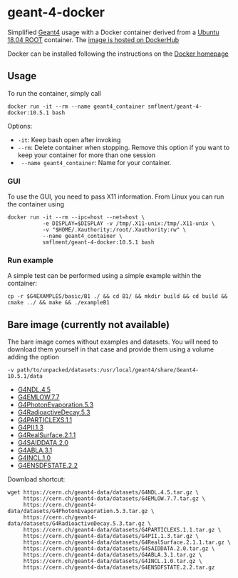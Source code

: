 # geant-4-docker
Simplified [Geant4](https://geant4.web.cern.ch/) usage with a Docker container derived from a [Ubuntu 18.04 ROOT](https://cloud.docker.com/repository/docker/smflment/root-docker) container. The [image is hosted on DockerHub](https://cloud.docker.com/repository/docker/smflment/geant4)

Docker can be installed following the instructions on the [Docker homepage](https://docs.docker.com/install/linux/docker-ce/ubuntu/)

## Usage

To run the container, simply call
```
docker run -it --rm --name geant4_container smflment/geant-4-docker:10.5.1 bash
```
Options:
- ``` -it ```: Keep bash open after invoking
- ``` --rm ```: Delete container when stopping. Remove this option if you want to keep your container for more than one session
- ``` --name geant4_container```: Name for your container.

### GUI

To use the GUI, you need to pass X11 information. From Linux you can run the container using
```
docker run -it --rm --ipc=host --net=host \
           -e DISPLAY=$DISPLAY -v /tmp/.X11-unix:/tmp/.X11-unix \
           -v "$HOME/.Xauthority:/root/.Xauthority:rw" \
           --name geant4_container \
           smflment/geant-4-docker:10.5.1 bash
```
### Run example

A simple test can be performed using a simple example within the container:
```
cp -r $G4EXAMPLES/basic/B1 ./ && cd B1/ && mkdir build && cd build && cmake ../ && make && ./exampleB1
```

## Bare image (currently not available)

The bare image comes without examples and datasets. You will need to download them yourself in that case and provide them using a volume adding the option
```
-v path/to/unpacked/datasets:/usr/local/geant4/share/Geant4-10.5.1/data
```

- [G4NDL.4.5](https://cern.ch/geant4-data/datasets/G4NDL.4.5.tar.gz)
- [G4EMLOW.7.7](https://cern.ch/geant4-data/datasets/G4EMLOW.7.7.tar.gz)
- [G4PhotonEvaporation.5.3](https://cern.ch/geant4-data/datasets/G4PhotonEvaporation.5.3.tar.gz)
- [G4RadioactiveDecay.5.3](https://cern.ch/geant4-data/datasets/G4RadioactiveDecay.5.3.tar.gz)
- [G4PARTICLEXS.1.1](https://cern.ch/geant4-data/datasets/G4PARTICLEXS.1.1.tar.gz)
- [G4PII.1.3](https://cern.ch/geant4-data/datasets/G4PII.1.3.tar.gz)
- [G4RealSurface.2.1.1](https://cern.ch/geant4-data/datasets/G4RealSurface.2.1.1.tar.gz)
- [G4SAIDDATA.2.0](https://cern.ch/geant4-data/datasets/G4SAIDDATA.2.0.tar.gz)
- [G4ABLA.3.1](https://cern.ch/geant4-data/datasets/G4ABLA.3.1.tar.gz)
- [G4INCL.1.0](https://cern.ch/geant4-data/datasets/G4INCL.1.0.tar.gz)
- [G4ENSDFSTATE.2.2](https://cern.ch/geant4-data/datasets/G4ENSDFSTATE.2.2.tar.gz)

Download shortcut:
```
wget https://cern.ch/geant4-data/datasets/G4NDL.4.5.tar.gz \
     https://cern.ch/geant4-data/datasets/G4EMLOW.7.7.tar.gz \
     https://cern.ch/geant4-data/datasets/G4PhotonEvaporation.5.3.tar.gz \
     https://cern.ch/geant4-data/datasets/G4RadioactiveDecay.5.3.tar.gz \
     https://cern.ch/geant4-data/datasets/G4PARTICLEXS.1.1.tar.gz \
     https://cern.ch/geant4-data/datasets/G4PII.1.3.tar.gz \
     https://cern.ch/geant4-data/datasets/G4RealSurface.2.1.1.tar.gz \
     https://cern.ch/geant4-data/datasets/G4SAIDDATA.2.0.tar.gz \
     https://cern.ch/geant4-data/datasets/G4ABLA.3.1.tar.gz \
     https://cern.ch/geant4-data/datasets/G4INCL.1.0.tar.gz \
     https://cern.ch/geant4-data/datasets/G4ENSDFSTATE.2.2.tar.gz
```

           
